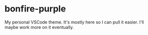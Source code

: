 # bonfire-purple
My personal VSCode theme. It's mostly here so I can pull it easier. I'll maybe work more on it eventually.
